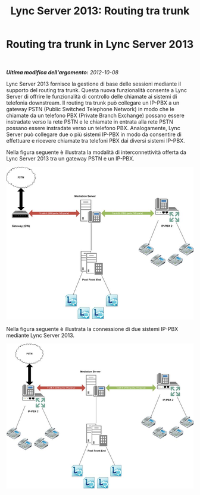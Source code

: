 ﻿---
title: 'Lync Server 2013: Routing tra trunk'
TOCTitle: Routing tra trunk
ms:assetid: f687a548-1f2e-48ed-9745-a13dc1f3698f
ms:mtpsurl: https://technet.microsoft.com/it-it/library/JJ721940(v=OCS.15)
ms:contentKeyID: 49887830
ms.date: 08/24/2015
mtps_version: v=OCS.15
ms.translationtype: HT
---

# Routing tra trunk in Lync Server 2013

 

_**Ultima modifica dell'argomento:** 2012-10-08_

Lync Server 2013 fornisce la gestione di base delle sessioni mediante il supporto del routing tra trunk. Questa nuova funzionalità consente a Lync Server di offrire le funzionalità di controllo delle chiamate ai sistemi di telefonia downstream. Il routing tra trunk può collegare un IP-PBX a un gateway PSTN (Public Switched Telephone Network) in modo che le chiamate da un telefono PBX (Private Branch Exchange) possano essere instradate verso la rete PSTN e le chiamate in entrata alla rete PSTN possano essere instradate verso un telefono PBX. Analogamente, Lync Server può collegare due o più sistemi IP-PBX in modo da consentire di effettuare e ricevere chiamate tra telefoni PBX dai diversi sistemi IP-PBX.

Nella figura seguente è illustrata la modalità di interconnettività offerta da Lync Server 2013 tra un gateway PSTN e un IP-PBX.

![Diagramma delle connessioni tra Lync Server e gateway PSTN/IP-PBX](images/JJ721940.cc3858ca-2ee3-4d51-8a51-db078366b50b(OCS.15).jpg "Diagramma delle connessioni tra Lync Server e gateway PSTN/IP-PBX")

Nella figura seguente è illustrata la connessione di due sistemi IP-PBX mediante Lync Server 2013.

![Diagramma delle interconnessioni tra Lync Server e sistemi IP-PAX](images/JJ721940.6ba18ec9-df70-498a-9cf7-7fc41e5ec432(OCS.15).jpg "Diagramma delle interconnessioni tra Lync Server e sistemi IP-PAX")

